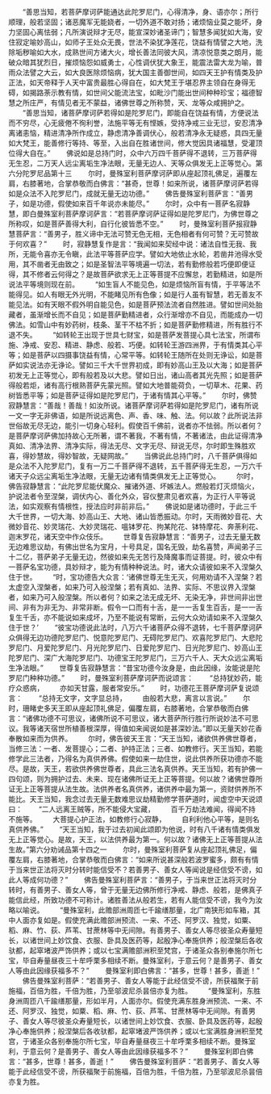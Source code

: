 <!-- { "loadSidebar": true } -->
　　“善思当知，若菩萨摩诃萨能通达此陀罗尼门，心得清净，身、语亦尔；所行顺理，般若坚固；诸恶魔军无能娆者，一切外道不敢对扬；诸烦恼业莫之能坏，身力坚固心离怯弱；凡所演说辩才无尽，能宣深妙诸圣谛门；智慧多闻犹如大海，安住寂定喻妙高山，如师子王处众无畏，世法不染犹净莲花，饶益有情譬之大地，洗除垢秽喻如大水，成熟世间方诸大火，增长善法同彼大风，清凉悦意类之朗月，能破众暗其犹烈日，摧烦恼怨如威勇士，心性调伏犹大象王，能震法雷大龙为喻，普雨众法譬之大云，如大良医除烦恼病，犹大国主善御世间，如四天王护有情类及护正法，如天帝释于人天中富贵最胜心得自在，如大梵王于堪忍界主领自在身得无碍，如揭路荼示教有情，如世间父能流法宝，如毗沙门能出世间种种珍宝；福德智慧之所庄严，有情见者无不蒙益，诸佛世尊之所称赞，天、龙等众咸拥护之。
　　“善思当知，诸菩萨摩诃萨若得如是陀罗尼门，即能自在饶益有情，方便说法而不穷尽，心无疲倦不徇利誉，法施平等无有悭嫉，受持净戒三业无愆，安忍清净离诸恚恼，精进清净所作成立，静虑清净善调伏心，般若清净永无疑惑，具四无量如大梵王，能善修行等持、等至，入出自在胜诸世间，修大觉因具诸福慧，受灌顶位得大自在。”
　　佛说如是总持门时，众中六万四千菩萨得不退转，三万菩萨得无生忍，二万天人远尘离垢生净法眼，无量无边人、天等众俱发无上正等觉心。第六分陀罗尼品第十三
　　尔时，曼殊室利菩萨摩诃萨即从座起顶礼佛足，遍覆左肩，右膝著地，合掌恭敬而白佛言：“甚奇，世尊！如来所说，诸菩萨摩诃萨若得如是众法不入陀罗尼门，成就无量无边功德。”
　　佛告曼殊室利菩萨言：“善男子，如是功德，假使如来百千年说亦未能尽。”
　　尔时，众中有一菩萨名寂静慧，即白曼殊室利菩萨摩诃萨言：“若菩萨摩诃萨证得如是陀罗尼门，为佛世尊之所称叹，如是菩萨善得大利，自行化彼皆悉不空。”
　　时，曼殊室利菩萨报寂静慧菩萨言：“善男子，胜义谛中无法可赞无色无相，无色相者有何可赞？无可赞故于何欢喜？”
　　时，寂静慧复作是言：“我闻如来契经中说：诸法自性无我、我所，无能令喜亦无令瞋，此法平等菩萨应学。譬如大地依止水轮，若凿井池得水受用，其不凿者无由致之；如是圣智法平等境遍一切法，若有勤修般若巧便即便证得，其不修者云何得之？是故菩萨欲求无上正等菩提不应懈怠，若勤精进，如是所说法平等境则现在前。
　　“如生盲人不能见色，如是烦恼所盲有情，于平等法不能得见。如人有眼无外光明，不能睹见所有色像；如是行人虽有智慧，若无善友不能见法。如有天眼不假外明自能见色，如是菩萨预法流者自然胜进。譬如世间处胎藏者，虽渐增长而不自见；如是菩萨勤精进者，众行渐增亦不自见，而能成办一切佛法。如雪山中有妙药树，枝条、茎干不枯不折；如是菩萨勤修精进，所有胜行不退不失。
　　“如转轮王出现于世具七财宝，如是菩萨发菩提心具七法宝，所谓布施、净戒、安忍、精进、静虑、般若、巧便。如转轮王游四洲界，于有情类其心平等；如是菩萨以四摄事饶益有情，心常平等。如转轮王随所在处则无诤讼，如是菩萨如实说法亦无诤论。譬如三千大千世界初成，即有妙高山王及以大海；如是菩萨初发无上正等觉心，即有般若及以大悲。譬如日出，诸山高者其光先照；如是菩萨得般若炬，诸有高行根熟菩萨先蒙光照。譬如大地普能荷负，一切草木、花果、药树皆悉平等；如是菩萨证得如是陀罗尼门，于诸有情其心平等。”
　　尔时，佛赞寂静慧言：“善哉！善哉！如汝所说。诸菩萨摩诃萨若得如是陀罗尼门，诸有所说一文一字无非佛语，如是所说远离色、声、香、味、触、法。何以故？此所说法非世俗故无尽无边，能引一切身心轻利。假使百千佛前，说者亦不怯弱。所以者何？是菩萨摩诃萨佛加持故心无所著，谓不著我，不著有情，不著诸法，由此证得清净真如、清净法界、清净实际，得法无尽、文字无尽、辩说无尽，尔时即生殊胜欢喜，得妙慧故，得妙智故，无疑网故。”
　　当佛说此总持门时，八千菩萨俱得如是众法不入陀罗尼门，复有一万二千菩萨得不退转，五千菩萨得无生忍，一万六千诸天子众远尘离垢生净法眼，无量无边诸有情类俱发无上正等觉心。
　　尔时，佛告寂静慧言：“此陀罗尼能伏魔众、摧诸外道、坏嫉法人。燃般若灯灭烦恼火，护说法者令至涅槃，调伏内心、善化外众，容仪整肃见者欢喜，为正行人平等说法，如实观察有情根性，授法应时非前非后。”
　　佛说如是诸功德时，于此三千大千世界，一切大海、妙高山王、大地、诸山皆悉振动。尔时，天雨微妙音花、大微妙音花、妙灵瑞花、大妙灵瑞花、嗢钵罗花、拘某陀花、钵特摩花、奔荼利花、迦末罗花，诸天空中作众伎乐。
　　世尊复告寂静慧言：“善男子，过去无量无数无边难思议劫，有佛出世名为宝月，十号具足，国名无毁，劫名喜赞，声闻弟子三十二亿，菩萨弟子无量无边，然彼如来先无苦行及降魔事而证菩提。时，彼众中有一菩萨名宝功德，具妙辩才，能为有情种种说法。时，诸大众请彼如来不入涅槃久住于世。
　　“时，宝功德告大众言：‘诸佛世尊无生无灭，何用劝请不入涅槃？若太虚空入涅槃者，如来乃可入般涅槃；若有真如、法界、实际、不思议界入涅槃者，如来乃可入般涅槃。所以者何？如来之法无成无坏、无染无净，非世间非出世间、非有为非无为、非常非断。假令一口而有十舌，是一一舌复生百舌，是一一舌复生千舌，亦不能说如来成坏，乃至不能说有常断，云何大众劝请如来不入涅槃久住于世？’
　　“彼宝功德说此法时，八万六千诸菩萨众得不退转，七千菩萨摩诃萨众俱得无边功德陀罗尼门、悦意陀罗尼门、无碍陀罗尼门、欢喜陀罗尼门、大悲陀罗尼门、月爱陀罗尼门、月光陀罗尼门、日爱陀罗尼门、日光陀罗尼门、妙高山王陀罗尼门、深广大海陀罗尼门、功德宝王陀罗尼门，三万六千人、天大众远尘离垢生净法眼。”
　　世尊复告寂静慧言：“昔宝功德今汝身是，由此因缘，汝能说是陀罗尼门种种功德。”
　　时，曼殊室利菩萨摩诃萨而说颂言：
　　“总持犹妙药，能疗众惑病，
　　亦如天甘露，服者常安乐。”
　　时，功德花王菩萨摩诃萨复说颂言：
　　“总持无文字，文字显总持，
　　由般若大悲，离言以言说。”
　　尔时，珊睹史多天王即从座起顶礼佛足，偏覆左肩，右膝著地，合掌恭敬而白佛言：“诸佛功德不可思议，诸佛所说不可思议，诸大菩萨所行胜行所说妙法不可思议。我等诸天宿世所植善根深厚，得值如来闻说如是甚深妙法。”即以无量天妙花香奉散如来而为供养。
　　尔时，佛告彼天王言：“天王当知，诸欲供养佛世尊者，当修三法：一者、发菩提心；二者、护持正法；三者、如教修行。天王当知，若能修学此三法者，乃得名为真供养佛。假使如来一劫住世，说此供养所获功德亦不能尽。是故，天王，若欲供养佛世尊者，具此三法名真供养。天王当知，若有护佛一四句颂，则为拥护过去、未来、现在诸佛所证无上正等菩提。何以故？诸佛世尊所证无上正等菩提从法生故。法供养者名真供养，诸供养中最为第一，资财供养所不能比。天王当知，我念过去无量无数难思议劫精勤修学菩萨道时，闻虚空中天说颂曰：
　　“二人远离王贼等，所不能侵大宝藏，
　　百千万劫法难闻，得闻不持不施等。
　　大菩提心护正法，如教修行心寂静，
　　自利利他心平等，是则名真供养佛。”
　　“天王当知，我于过去初闻此颂即为他说，时有八千诸有情类俱发无上正等觉心。是故，天王，以法供养最为第一。何以故？诸佛无上正等菩提从法生故。”第六分劝诫品第十四之一
　　尔时，曼殊室利菩萨复从座起顶礼佛足，偏覆左肩，右膝著地，合掌恭敬而白佛言：“如来所说甚深般若波罗蜜多，颇有有情于当来世正法将灭时分转时能信受不？若善男子、善女人等闻说是经信受不谤，如此人等成何功德？”
　　佛告曼殊室利菩萨言：“善男子，于当来世正法将灭时分转时，有善男子、善女人等，曾于无量无边佛所修行净戒、静虑、般若，是佛真子能信此经，所致功德不可称计。诸胜善法从般若生，若有人能信受不谤，我今为汝略以喻说。
　　“曼殊室利，此赡部洲周匝七千踰缮那量，北广南狭形如车箱，其中人面亦复如是。假使充满此赡部洲预流、一来、不还、阿罗汉、独觉，如粟、稻、麻、竹、荻、芦苇、甘蔗林等中无间隙。有善男子、善女人等尽彼圣众寿量短长，以诸世间上妙饮食、衣服、卧具及医药等，起殷净心奉施供养；般涅槃后各收驮都，起窣堵波严饰供养；或以七宝满赡部洲积至梵宫，于诸圣众各别奉施尔所七宝，毕自寿量昼夜三十牟呼栗多相续不断。曼殊室利，于意云何？是善男子、善女人等由此因缘获福多不？”
　　曼殊室利即白佛言：“甚多，世尊！甚多，善逝！”
　　佛告曼殊室利菩萨：“若善男子、善女人等能于此经信受不谤，所获福聚于前施福，百倍为胜，千倍为胜，乃至邬波尼杀昙倍亦复为胜。
　　“曼殊室利，东胜身洲周匝八千踰缮那量，形如半月，人面亦尔。假使充满东胜身洲预流、一来、不还、阿罗汉、独觉，如粟、稻、麻、竹、荻、芦苇、甘蔗林等中无间隙。有善男子、善女人等尽彼圣众寿量短长，以诸世间上妙饮食、衣服、卧具及医药等，起殷净心奉施供养；般涅槃后各收驮都，起窣堵波严饰供养；或以七宝满胜身洲积至梵宫，于诸圣众各别奉施尔所七宝，毕自寿量昼夜三十牟呼栗多相续不断。曼殊室利，于意云何？是善男子、善女人等由此因缘获福多不？”
　　曼殊室利即白佛言：“甚多，世尊！甚多，善逝！”
　　佛告曼殊室利菩萨：“若善男子、善女人等能于此经信受不谤，所获福聚于前施福，百倍为胜，千倍为胜，乃至邬波尼杀昙倍亦复为胜。
